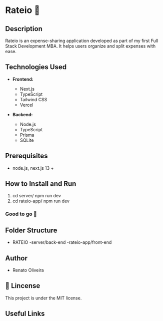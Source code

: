 # Rateio 💸

## Description

Rateio is an expense-sharing application developed as part of my first Full Stack Development MBA. It helps users organize and split expenses with ease.

## Technologies Used

- **Frontend:**

  - Next.js
  - TypeScript
  - Tailwind CSS
  - Vercel

- **Backend:**
  - Node.js
  - TypeScript
  - Prisma
  - SQLite

## Prerequisites

- node.js, next.js 13 +

## How to Install and Run

1. cd server/ npm run dev
2. cd rateio-app/ npm run dev

### Good to go 🚀

## Folder Structure

- RATEIO
  -server/back-end
  -rateio-app/front-end

## Author

- Renato Oliveira

## :scroll: Lincense

This project is under the MIT license.

## Useful Links
